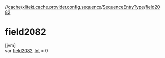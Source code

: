 //[cache](../../../index.md)/[xlitekt.cache.provider.config.sequence](../index.md)/[SequenceEntryType](index.md)/[field2082](field2082.md)

# field2082

[jvm]\
var [field2082](field2082.md): [Int](https://kotlinlang.org/api/latest/jvm/stdlib/kotlin/-int/index.html) = 0
